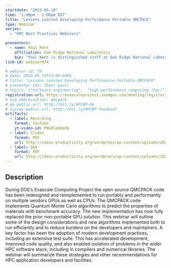 ```yaml
---
startdate: "2023-05-10"
time: "1:00pm - 2:00pm EDT"
title: "Lessons Learned Developing Performance Portable QMCPACK"
type: Webinar
series: 
  - "HPC Best Practices Webinars"

presenters: 
  - name: Paul Kent
    affiliation: Oak Ridge National Laboratory
    bio: "Paul Kent is distinguished staff at Oak Ridge National Laboratory, PI of the QMCPACK applications development project within DOE’s Exascale Computing Project (ECP), and director of the Center for Predictive Simulation of Functional Materials, a DOE BES Computational Materials Sciences Center. He is a Fellow of the APS and previous ACM Gordon Bell prize winner."
link-id: webinar074

# webinar-id: 74
# date: 2023-05-10T13:00-0400
# title: "Lessons Learned Developing Performance Portable QMCPACK"
# presenter-ids: [kent-paul]
# topics: ["software engineering",  "high-performance computing (hpc)", "performance at leadership computing facilities", “online learning”]
registration-url: https://exascaleproject.zoomgov.com/meeting/register/vJIsfu2tpj4tH5IPhwHyts07waBFxGIAvYo
# ecp-abbreviation: qmcpack
# qa-public-url: http://bit.ly/HPCBP-QA
# survey-public-url: http://bit.ly/HPCBP-feedback
artifacts:
  - label: Recording
    format: YouTube
    yt-video-id: PWuRlpbkeXQ
  - label: Slides
    format: PDF
    url: http://ideas-productivity.org/wordpress/wp-content/uploads/2023/05/hpcbp-075-qmcpack.pdf
  - label: Q&A
    format: PDF
    url: http://ideas-productivity.org/wordpress/wp-content/uploads/2023/05/hpcbp-074-qmcpack-qa.pdf
---
```


## Description

During DOE’s Exascale Computing Project the open source QMCPACK code has been redesigned and reimplemented to run portably and performantly on multiple vendors GPUs as well as CPUs. The QMCPACK code implements Quantum Monte Carlo algorithms to predict the properties of materials with benchmark accuracy. The new implementation has now fully replaced the prior non-portable GPU solution. This webinar will outline some of the design considerations and new algorithms implemented both to run efficiently and to reduce burdens on the developers and maintainers. A key factor has been the adoption of modern development practices, including an extensive test suite. This has accelerated development, improved code quality, and also enabled isolation of problems in the wider HPC software stack, including in compilers and numerical libraries. The webinar will summarize these strategies and other recommendations for HPC application developers and facilities.
